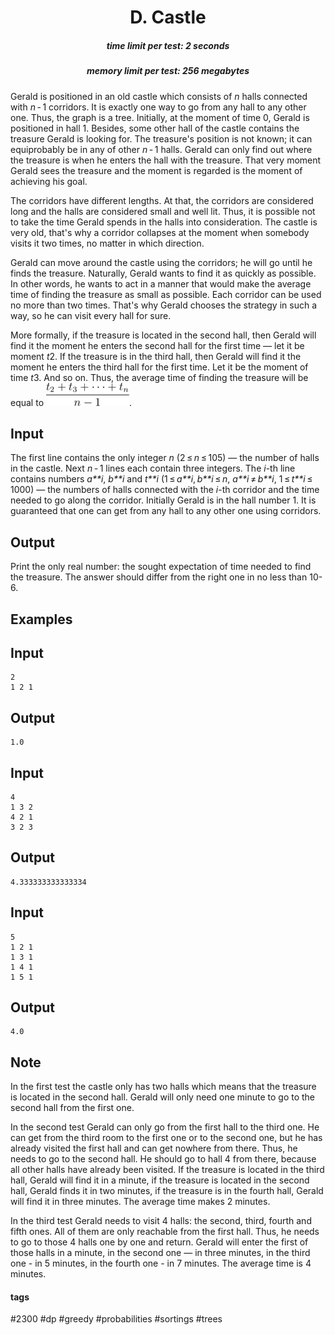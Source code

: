 <h1 style='text-align: center;'> D. Castle</h1>

<h5 style='text-align: center;'>time limit per test: 2 seconds</h5>
<h5 style='text-align: center;'>memory limit per test: 256 megabytes</h5>

Gerald is positioned in an old castle which consists of *n* halls connected with *n* - 1 corridors. It is exactly one way to go from any hall to any other one. Thus, the graph is a tree. Initially, at the moment of time 0, Gerald is positioned in hall 1. Besides, some other hall of the castle contains the treasure Gerald is looking for. The treasure's position is not known; it can equiprobably be in any of other *n* - 1 halls. Gerald can only find out where the treasure is when he enters the hall with the treasure. That very moment Gerald sees the treasure and the moment is regarded is the moment of achieving his goal. 

The corridors have different lengths. At that, the corridors are considered long and the halls are considered small and well lit. Thus, it is possible not to take the time Gerald spends in the halls into consideration. The castle is very old, that's why a corridor collapses at the moment when somebody visits it two times, no matter in which direction. 

Gerald can move around the castle using the corridors; he will go until he finds the treasure. Naturally, Gerald wants to find it as quickly as possible. In other words, he wants to act in a manner that would make the average time of finding the treasure as small as possible. Each corridor can be used no more than two times. That's why Gerald chooses the strategy in such a way, so he can visit every hall for sure.

More formally, if the treasure is located in the second hall, then Gerald will find it the moment he enters the second hall for the first time — let it be moment *t*2. If the treasure is in the third hall, then Gerald will find it the moment he enters the third hall for the first time. Let it be the moment of time *t*3. And so on. Thus, the average time of finding the treasure will be equal to ![](images/f1ecbc2e03c53bfe7e69af6066c9787f30e54638.png).

## Input

The first line contains the only integer *n* (2 ≤ *n* ≤ 105) — the number of halls in the castle. Next *n* - 1 lines each contain three integers. The *i*-th line contains numbers *a**i*, *b**i* and *t**i* (1 ≤ *a**i*, *b**i* ≤ *n*, *a**i* ≠ *b**i*, 1 ≤ *t**i* ≤ 1000) — the numbers of halls connected with the *i*-th corridor and the time needed to go along the corridor. Initially Gerald is in the hall number 1. It is guaranteed that one can get from any hall to any other one using corridors.

## Output

Print the only real number: the sought expectation of time needed to find the treasure. The answer should differ from the right one in no less than 10- 6.

## Examples

## Input


```
2  
1 2 1  

```
## Output


```
1.0  

```
## Input


```
4  
1 3 2  
4 2 1  
3 2 3  

```
## Output


```
4.333333333333334  

```
## Input


```
5  
1 2 1  
1 3 1  
1 4 1  
1 5 1  

```
## Output


```
4.0  

```
## Note

In the first test the castle only has two halls which means that the treasure is located in the second hall. Gerald will only need one minute to go to the second hall from the first one.

In the second test Gerald can only go from the first hall to the third one. He can get from the third room to the first one or to the second one, but he has already visited the first hall and can get nowhere from there. Thus, he needs to go to the second hall. He should go to hall 4 from there, because all other halls have already been visited. If the treasure is located in the third hall, Gerald will find it in a minute, if the treasure is located in the second hall, Gerald finds it in two minutes, if the treasure is in the fourth hall, Gerald will find it in three minutes. The average time makes 2 minutes.

In the third test Gerald needs to visit 4 halls: the second, third, fourth and fifth ones. All of them are only reachable from the first hall. Thus, he needs to go to those 4 halls one by one and return. Gerald will enter the first of those halls in a minute, in the second one — in three minutes, in the third one - in 5 minutes, in the fourth one - in 7 minutes. The average time is 4 minutes. 



#### tags 

#2300 #dp #greedy #probabilities #sortings #trees 